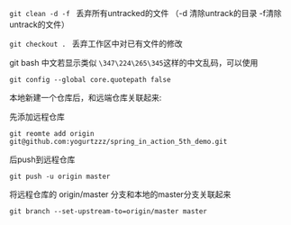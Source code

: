 `git clean -d -f ` 丢弃所有untracked的文件 （-d 清除untrack的目录 -f清除untrack的文件）

`git checkout . ` 丢弃工作区中对已有文件的修改



git bash 中文若显示类似 `\347\224\265\345`这样的中文乱码，可以使用

`git config --global core.quotepath false`



本地新建一个仓库后，和远端仓库关联起来:

先添加远程仓库

```shell
git reomte add origin git@github.com:yogurtzzz/spring_in_action_5th_demo.git
```

后push到远程仓库

```shell
git push -u origin master
```



将远程仓库的 origin/master 分支和本地的master分支关联起来

```shell
git branch --set-upstream-to=origin/master master
```

